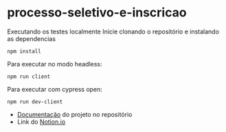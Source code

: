 # processo-seletivo-e-inscricao

Executando os testes localmente 
Inicie clonando o repositório e instalando as dependencias
```
npm install
```
Para executar no modo headless:
```
npm run client
```
Para executar com cypress open:
```
npm run dev-client
```

- [Documentação](./doc-pdf.pdf) do projeto no repositório 
- Link do [Notion.io](https://www.notion.so/Processo-seletivo-e-Inscri-o-be2114656f37455eb7a2bbeb1a07686a?pvs=4)
